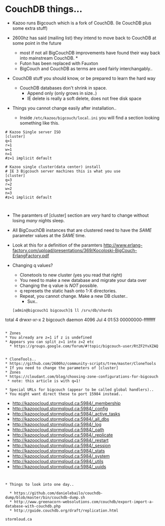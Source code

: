 # CouchDB things...

* Kazoo runs Bigcouch which is a fork of CouchDB.  (Ie CouchDB plus some extra stuff)
* 2600hz has said (mailing list) they intend to move back to CouchDB at some point in the future
  * most if not all BigCouchDB improvements have found their way back into mainstream CouchDB.
    * 
  * Futon has been replaced with Fauxton
  * BigCouch and CouchDB as terms are used fairly interchangably..

* CouchDB stuff you should know, or be prepared to learn the hard way
  * CouchDB databases don't shrink in space.
    * Append only (only grows in size..)
    * IE delete is really a soft delete, does not free disk space

* Things you cannot change easily after installation..
  * Inside ```/etc/kazoo/bigcouch/local.ini``` you will find a section looking something like this.
```
# Kazoo Single server ISO
[cluster]
q=1
r=1
w=1
n=1
#z=1 implicit default

# Kazoo single cluster(data center) install
# IE 3 Bigcouch server machines this is what you use
[cluster]
q=3
r=2
w=2
n=3
#z=1 implicit default



```

* The paramters of [cluster] section are *very* hard to change without losing *many* nights sleep.
* All BigCouchDB instances that are clustered need to have the *SAME* parameter values at the *SAME* time.

* Look at this for a definition of the paramters http://www.erlang-factory.com/upload/presentations/369/Kocoloski-BigCouch-ErlangFactory.pdf

* Changing q values?
  * Clonetools to new cluster (yes you read that right)
  * You need to make a new database and migrate your data over
  * Changing the q value is *NOT* possible.
  * q represets the static hash onto 1-X directories.
  * Repeat, you cannot change.  Make a new DB cluster..
    * Sux..
  ```
  [admin@bigcouch1 bigcouch]$ ll /srv/db/shards
total 4
drwxr-xr-x 2 bigcouch daemon 4096 Jul  4 01:53 00000000-ffffffff
  ```

* Zones
  * You already are z=1 if z is undefined
  * Appears you can split z=1 into z=2 etc
    * https://groups.google.com/forum/#!topic/bigcouch-user/RtZF2YvXZAQ


* CloneTools..
  * https://github.com/2600hz/community-scripts/tree/master/CloneTools
  * If you need to change the parameters of [cluster]
* Zones
  * https://cloudant.com/blog/choosing-zone-configurations-for-bigcouch
   * note: this article is with q=1!

* Special URLs for bigcouch (appear to be called global handlers)..
* You might want direct these to port 15984 instead..

```
  * http://kazoocloud.stormqloud.ca:5984/_membership
  * http://kazoocloud.stormqloud.ca:5984/_config
  * http://kazoocloud.stormqloud.ca:5984/_active_tasks
  * http://kazoocloud.stormqloud.ca:5984/_all_dbs
  * http://kazoocloud.stormqloud.ca:5984/_log
  * http://kazoocloud.stormqloud.ca:5984/_oath
  * http://kazoocloud.stormqloud.ca:5984/_replicate
  * http://kazoocloud.stormqloud.ca:5984/_restart
  * http://kazoocloud.stormqloud.ca:5984/_session
  * http://kazoocloud.stormqloud.ca:5984/_stats
  * http://kazoocloud.stormqloud.ca:5984/_system
  * http://kazoocloud.stormqloud.ca:5984/_utils
  * http://kazoocloud.stormqloud.ca:5984/_uuids
```


* Things to look into one day..

  * https://github.com/danielebailo/couchdb-dump/blob/master/bin/couchdb-dump.sh
  * http://www.greenacorn-websolutions.com/couchdb/export-import-a-database-with-couchdb.php
  * http://guide.couchdb.org/draft/replication.html
 
stormloud.ca
